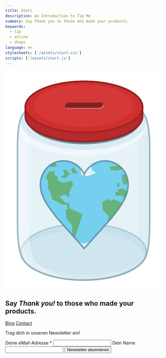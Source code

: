 ```yaml
---
title: Start
description: An Introduction to Tip Me
summary: Say Thank you to those who made your products.
keywords:
  - tip
  - online
  - shops
language: en
stylesheets: ['/assets/start.css']
scripts: ['/assets/start.js']
---
```


<div id="intro">
	<img id="intro-logo" src="/assets/jar.svg" alt="Tip Me Logo"/>
	<h2>Say <em id="intro-thankyou">Thank you!</em> to those who made your products.</h2>
	<a class="button" href="/blog/">Blog</a>
	<a class="button" href="/contact/">Contact</a>
</div>

<form id="newsletter" action="//tip-me.us14.list-manage.com/subscribe/post?u=91cad963b411e42382338af65&id=1e4bdb4128" method="post" name="mc-embedded-subscribe-form" target="_blank">
	<p>Trag dich in unseren Newsletter ein!</p>
	<label for="mce-EMAIL">
		Deine eMail-Adresse <span class="asterisk">*</span>
		<input type="email" value="" name="EMAIL" id="mce-EMAIL"/>
	</label>
	<label for="mce-FNAME">
		Dein Name
		<input type="text" value="" name="FNAME" class="" id="mce-FNAME"/>
	</label>
	<!-- real people should not fill this in and expect good things - do not remove this or risk form bot signups-->
    <div style="position: absolute; left: -5000px;" aria-hidden="true">
    	<input type="text" name="b_91cad963b411e42382338af65_1e4bdb4128" tabindex="-1" value="">
    </div>
    <input type="submit" value="Newsletter abonnieren" name="subscribe">
</form>
